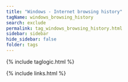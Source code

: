 ```yaml
---
title: "Windows - Internet browsing history"
tagName: windows_browsing_history
search: exclude
permalink: tag_windows_browsing_history.html
sidebar: sidebar
hide_sidebar: false
folder: tags
---
```


{% include taglogic.html %}

{% include links.html %}
